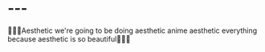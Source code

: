 # -_-_-
🍜🌸🌺Aesthetic we're going to be doing aesthetic anime aesthetic everything because aesthetic is so beautiful🌸🌺🍜
